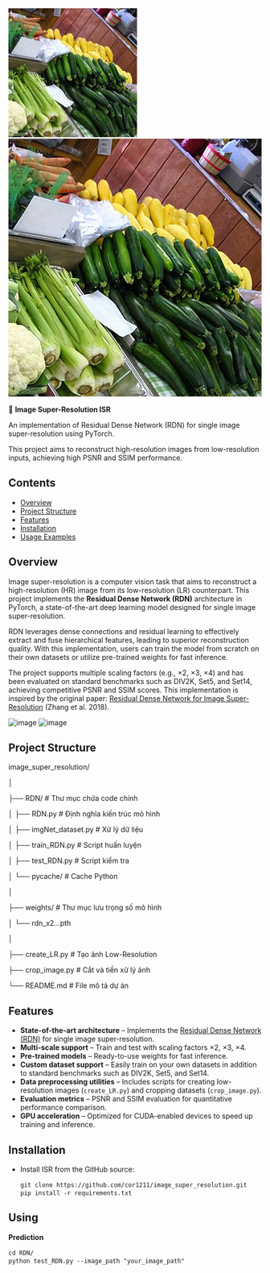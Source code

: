 <img src = "data/sample/506.jpg" alt = "origin image" width = "256" height = "256"/>
<img src = "data/sample/506.png" alt = "origin image" width = "512" height = "512"/>


📌 **Image Super-Resolution ISR**

An implementation of Residual Dense Network (RDN) for single image super-resolution using PyTorch.

This project aims to reconstruct high-resolution images from low-resolution inputs, achieving high PSNR and SSIM performance.
## Contents
- [Overview](#overview)
- [Project Structure](#project-structure)
- [Features](#features)
- [Installation](#installation)
- [Usage Examples](#usage-examples)

## Overview
Image super-resolution is a computer vision task that aims to reconstruct a high-resolution (HR) image from its low-resolution (LR) counterpart. This project implements the **Residual Dense Network (RDN)** architecture in PyTorch, a state-of-the-art deep learning model designed for single image super-resolution.

RDN leverages dense connections and residual learning to effectively extract and fuse hierarchical features, leading to superior reconstruction quality. With this implementation, users can train the model from scratch on their own datasets or utilize pre-trained weights for fast inference. 

The project supports multiple scaling factors (e.g., ×2, ×3, ×4) and has been evaluated on standard benchmarks such as DIV2K, Set5, and Set14, achieving competitive PSNR and SSIM scores.
This implementation is inspired by the original paper: [Residual Dense Network for Image Super-Resolution](https://arxiv.org/abs/1802.08797) (Zhang et al. 2018).

<img width="658" height="188" alt="image" src="https://github.com/user-attachments/assets/72efa6e5-d3c7-4040-983a-3045a7b98f6e" />

<img width="481" height="162" alt="image" src="https://github.com/user-attachments/assets/59058f23-34b0-420d-940b-5fe79053557a" />

## Project Structure
image_super_resolution/

│

├── RDN/ # Thư mục chứa code chính

│ ├── RDN.py # Định nghĩa kiến trúc mô hình

│ ├── imgNet_dataset.py # Xử lý dữ liệu

│ ├── train_RDN.py # Script huấn luyện

│ ├── test_RDN.py # Script kiểm tra

│ └── pycache/ # Cache Python

│

├── weights/ # Thư mục lưu trọng số mô hình

│ └── rdn_x2...pth

│

├── create_LR.py # Tạo ảnh Low-Resolution

├── crop_image.py # Cắt và tiền xử lý ảnh

└── README.md # File mô tả dự án

## Features
- **State-of-the-art architecture** – Implements the [Residual Dense Network (RDN)](https://arxiv.org/abs/1802.08797) for single image super-resolution.
- **Multi-scale support** – Train and test with scaling factors ×2, ×3, ×4.
- **Pre-trained models** – Ready-to-use weights for fast inference.
- **Custom dataset support** – Easily train on your own datasets in addition to standard benchmarks such as DIV2K, Set5, and Set14.
- **Data preprocessing utilities** – Includes scripts for creating low-resolution images (`create_LR.py`) and cropping datasets (`crop_image.py`).
- **Evaluation metrics** – PSNR and SSIM evaluation for quantitative performance comparison.
- **GPU acceleration** – Optimized for CUDA-enabled devices to speed up training and inference.
## Installation
- Install ISR from the GitHub source:
  ```
  git clone https://github.com/cor1211/image_super_resolution.git
  pip install -r requirements.txt
  ```
## Using
**Prediction**
```
cd RDN/
python test_RDN.py --image_path "your_image_path"
```

